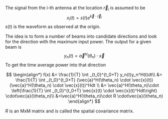 
The signal from the i-th antenna at the location $\vec{r}_i$ is assumed to be 
$$
x_i(t) = s(t)e^{\vec{k}\cdot\vec{r}_i}
$$
$s(t)$ is the waveform as observed at the origin.

The idea is to form a number of beams into candidate directions and look for the direction with the maximum input power. The output for a given beam is
$$
y_n(t)=\vec{a}^H(\theta_n) \cdot \vec{x}
$$
To get the time average power into that direction 

$$
\begin{align*} 
f(x) 
&= \frac{1}{T} \int _{t_0}^{t_0+T} y_n(t)y_n^H(t)dt\\ 
&= 
\frac{1}{T} \int _{t_0}^{t_0+T} (\vec{a}^H(\theta_n) \cdot \vec{x}(t))(\vec{a}^H(\theta_n) \cdot \vec{x}(t))^Hdt \\ 
&= \vec{a}^H(\theta_n)\cdot 
\left(\frac{1}{T} \int _{t_0}^{t_0+T} \vec{x}(t) \cdot \vec{x}(t)^Hdt\right)
\cdot\vec{a}(\theta_n)\\ 
&=\vec{a}^H(\theta_n)\cdot R \cdot\vec{a}(\theta_n)
\end{align*}
$$

$R$ is an MxM matrix and is called the spatial covariance matrix.

